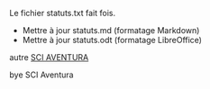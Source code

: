 Le fichier statuts.txt fait fois.

- Mettre à jour statuts.md (formatage Markdown)
- Mettre à jour statuts.odt (formatage LibreOffice)

autre [SCI AVENTURA](https://annuaire-entreprises.data.gouv.fr/rechercher?terme=SCI%20AVENTURA&page=2)

bye SCI Aventura